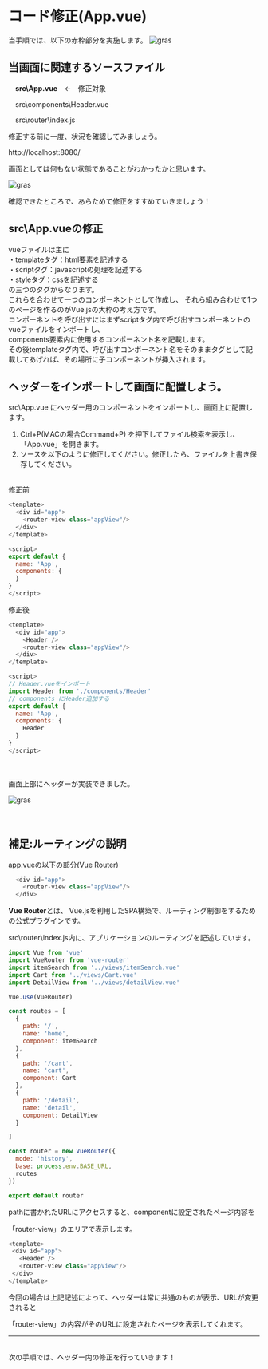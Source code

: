# コード修正(App.vue)

当手順では、以下の赤枠部分を実施します。
  ![gras](img/handson_itemSearch.png)

## 当画面に関連するソースファイル
  &emsp;**src\App.vue**&emsp;←&emsp;修正対象

  &emsp;src\components\Header.vue

  &emsp;src\router\index.js  

  修正する前に一度、状況を確認してみましょう。

  http://localhost:8080/

  画面としては何もない状態であることがわかったかと思います。

  ![gras](img/component1.jpg)

  確認できたところで、あらためて修正をすすめていきましょう！  


## src\App.vueの修正

vueファイルは主に  
  ・templateタグ：html要素を記述する  
  ・scriptタグ：javascriptの処理を記述する  
  ・styleタグ：cssを記述する  
  の三つのタグからなります。  
  これらを合わせて一つのコンポーネントとして作成し、
  それら組み合わせて1つのページを作るのがVue.jsの大枠の考え方です。  
  コンポーネントを呼び出すにはまずscriptタグ内で呼び出すコンポーネントのvueファイルをインポートし、  
  components要素内に使用するコンポーネント名を記載します。    
  その後templateタグ内で、呼び出すコンポーネント名をそのままタグとして記載してあげれば、その場所に子コンポーネントが挿入されます。


## ヘッダーをインポートして画面に配置しよう。

src\App.vue にヘッダー用のコンポーネントをインポートし、画面上に配置します。  
1. Ctrl+P(MACの場合Command+P) を押下してファイル検索を表示し、「App.vue」を開きます。  
2. ソースを以下のように修正してください。修正したら、ファイルを上書き保存してください。

<br/>
修正前

```javascript
<template>
  <div id="app">
    <router-view class="appView"/>
  </div>
</template>

<script>
export default {
  name: 'App',
  components: {
  }
}
</script>
```

修正後

```javascript
<template>
  <div id="app">
    <Header />
    <router-view class="appView"/>
  </div>
</template>

<script>
// Header.vueをインポート
import Header from './components/Header'
// components にHeader追加する
export default {
  name: 'App',
  components: {
    Header
  }
}
</script>
```
<br/><br/>
 画面上部にヘッダーが実装できました。

  ![gras](img/component2.jpg)
<br/>
<br/>
<br/>
## 補足:ルーティングの説明

  app.vueの以下の部分(Vue Router)

```javascript
  <div id="app">
    <router-view class="appView"/>
  </div>
```

 **Vue Router**とは、 Vue.jsを利用したSPA構築で、ルーティング制御をするための公式プラグインです。
 
 src\router\index.js内に、アプリケーションのルーティングを記述しています。

```javascript
import Vue from 'vue'
import VueRouter from 'vue-router'
import itemSearch from '../views/itemSearch.vue'
import Cart from '../views/Cart.vue'
import DetailView from '../views/detailView.vue'

Vue.use(VueRouter)

const routes = [
  {
    path: '/',
    name: 'home',
    component: itemSearch
  },
  {
    path: '/cart',
    name: 'cart',
    component: Cart
  },
  {
    path: '/detail',
    name: 'detail',
    component: DetailView
  }

]

const router = new VueRouter({
  mode: 'history',
  base: process.env.BASE_URL,
  routes
})

export default router

```
 pathに書かれたURLにアクセスすると、componentに設定されたページ内容を
 
 「router-view」のエリアで表示します。

 ```javascript
<template>
  <div id="app">
    <Header />
    <router-view class="appView"/>
  </div>
</template>

```

今回の場合は上記記述によって、ヘッダーは常に共通のものが表示、URLが変更されると

「router-view」の内容がそのURLに設定されたページを表示してくれます。

---
<br/>
次の手順では、ヘッダー内の修正を行っていきます！